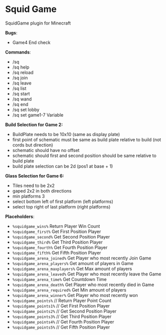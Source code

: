 # Squid Game
SquidGame plugin for Minecraft

**Bugs**:
- Game4 End check

**Commands**:
- /sq
- /sq help
- /sq reload
- /sq join
- /sq leave
- /sq list
- /sq start
- /sq wand
- /sq end
- /sq set lobby
- /sq set game1-7 Variable

**Build Selection for Game 2:**
- BuildPlate needs to be 10x10 (same as display plate)
- first point of schematic must be same as build plate relative to build (not cords but direction)
- schematic should have no offset
- schematic should first and second position should be same relative to build plate
- build plate selection can be 2d (pos1 at base + 1)

**Glass Selection for Game 6:**
- Tiles need to be 2x2
- gaped 2x2 in both directions
- min platforms 3
- select bottom left of first platform (left platforms)
- select top right of last platform (right platforms)

**Placeholders**:
- `%squidgame_wins%` Return Player Win Count
- `%squidgame_first%`  Get First Position Player
- `%squidgame_second%`  Get Second Position Player
- `%squidgame_third%`  Get Third Position Player
- `%squidgame_fourth%`  Get Fourth Position Player
- `%squidgame_fifth%`  Get Fifth Position Player
- `%squidgame_arena_joined%`  Get Player who most recently Join Game
- `%squidgame_arena_players%`  Get amount of players in Game
- `%squidgame_arena_maxplayers%`  Get Max amount of players
- `%squidgame_arena_leaved%`  Get Player who most recently leave the Game
- `%squidgame_arena_time%`  Get Countdown Time
- `%squidgame_arena_death%`  Get Player who most recently died in Game
- `%squidgame_arena_required%`  Get Min amount of players
- `%squidgame_arena_winner%`  Get Player who most recently won
- `%squidgame_points%`  // Return Player Point Count
- `%squidgame_points1%` // Get First Position Player
- `%squidgame_points2%` // Get Second Position Player
- `%squidgame_points3%` // Get Third Position Player
- `%squidgame_points4%` // Get Fourth Position Player
- `%squidgame_points5%` // Get Fifth Position Player
